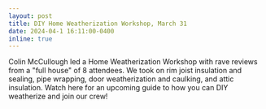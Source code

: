 ```yaml
---
layout: post
title: DIY Home Weatherization Workshop, March 31
date: 2024-04-1 16:11:00-0400
inline: true
---
```


Colin McCullough led a Home Weatherization Workshop with rave reviews from a "full house" of 8 attendees. We took on rim joist insulation and sealing, pipe wrapping, door weatherization and caulking, and attic insulation. Watch here for an upcoming guide to how you can DIY weatherize and join our crew!